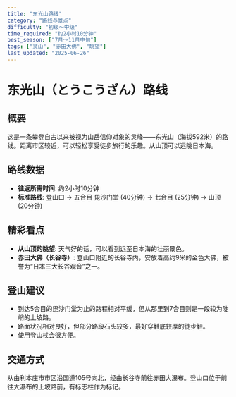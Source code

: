 ```yaml
---
title: "东光山路线"
category: "路线与景点"
difficulty: "初级〜中级"
time_required: "约2小时10分钟"
best_season: ["7月〜11月中旬"]
tags: ["灵山", "赤田大佛", "眺望"]
last_updated: "2025-06-26"
---
```


# 东光山（とうこうざん）路线

## 概要
这是一条攀登自古以来被视为山岳信仰对象的灵峰——东光山（海拔592米）的路线。距离市区较近，可以轻松享受徒步旅行的乐趣。从山顶可以远眺日本海。

## 路线数据
- **往返所需时间**: 约2小时10分钟
- **标准路线**: 登山口 → 五合目 毘沙门堂 (40分钟) → 七合目 (25分钟) → 山顶 (20分钟)

## 精彩看点
- **从山顶的眺望**: 天气好的话，可以看到远至日本海的壮丽景色。
- **赤田大佛（长谷寺）**: 登山口附近的长谷寺内，安放着高约9米的金色大佛，被誉为“日本三大长谷观音”之一。

## 登山建议
- 到达5合目的毘沙门堂为止的路程相对平缓，但从那里到7合目则是一段较为陡峭的上坡路。
- 路面状况相对良好，但部分路段石头较多，最好穿鞋底较厚的徒步鞋。
- 使用登山杖会很方便。

## 交通方式
从由利本庄市市区沿国道105号向北，经由长谷寺前往赤田大瀑布。登山口位于前往大瀑布的上坡路前，有标志柱作为标记。